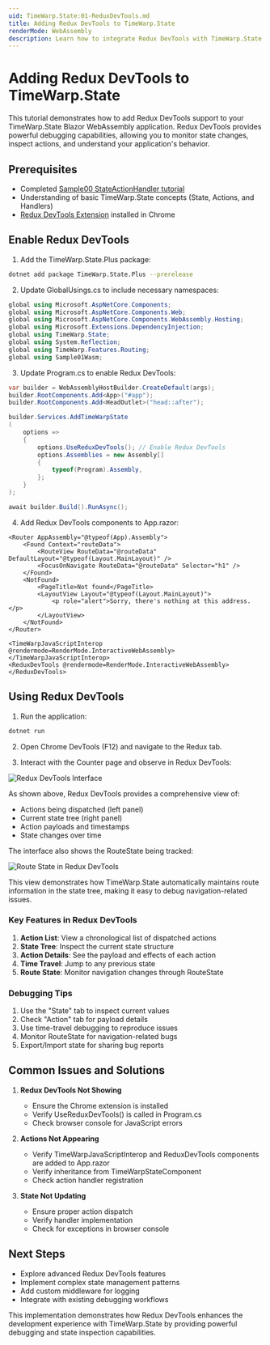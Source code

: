 ```yaml
---
uid: TimeWarp.State:01-ReduxDevTools.md
title: Adding Redux DevTools to TimeWarp.State
renderMode: WebAssembly
description: Learn how to integrate Redux DevTools with TimeWarp.State for enhanced debugging
---
```


# Adding Redux DevTools to TimeWarp.State

This tutorial demonstrates how to add Redux DevTools support to your TimeWarp.State Blazor WebAssembly application. Redux DevTools provides powerful debugging capabilities, allowing you to monitor state changes, inspect actions, and understand your application's behavior.

## Prerequisites

- Completed [Sample00 StateActionHandler tutorial](xref:TimeWarp.State:00-StateActionHandler-Wasm.md)
- Understanding of basic TimeWarp.State concepts (State, Actions, and Handlers)
- [Redux DevTools Extension](https://chrome.google.com/webstore/detail/redux-devtools/lmhkpmbekcpmknklioeibfkpmmfibljd) installed in Chrome

## Enable Redux DevTools

1. Add the TimeWarp.State.Plus package:
```bash
dotnet add package TimeWarp.State.Plus --prerelease
```

2. Update GlobalUsings.cs to include necessary namespaces:
```csharp
global using Microsoft.AspNetCore.Components;
global using Microsoft.AspNetCore.Components.Web;
global using Microsoft.AspNetCore.Components.WebAssembly.Hosting;
global using Microsoft.Extensions.DependencyInjection;
global using TimeWarp.State;
global using System.Reflection;
global using TimeWarp.Features.Routing;
global using Sample01Wasm;
```

3. Update Program.cs to enable Redux DevTools:
```csharp
var builder = WebAssemblyHostBuilder.CreateDefault(args);
builder.RootComponents.Add<App>("#app");
builder.RootComponents.Add<HeadOutlet>("head::after");

builder.Services.AddTimeWarpState
(
    options =>
    {
        options.UseReduxDevTools(); // Enable Redux DevTools
        options.Assemblies = new Assembly[]
        {
            typeof(Program).Assembly,
        };
    }
);

await builder.Build().RunAsync();
```

4. Add Redux DevTools components to App.razor:
```razor
<Router AppAssembly="@typeof(App).Assembly">
    <Found Context="routeData">
        <RouteView RouteData="@routeData" DefaultLayout="@typeof(Layout.MainLayout)" />
        <FocusOnNavigate RouteData="@routeData" Selector="h1" />
    </Found>
    <NotFound>
        <PageTitle>Not found</PageTitle>
        <LayoutView Layout="@typeof(Layout.MainLayout)">
            <p role="alert">Sorry, there's nothing at this address.</p>
        </LayoutView>
    </NotFound>
</Router>

<TimeWarpJavaScriptInterop @rendermode=RenderMode.InteractiveWebAssembly></TimeWarpJavaScriptInterop>
<ReduxDevTools @rendermode=RenderMode.InteractiveWebAssembly></ReduxDevTools>
```

## Using Redux DevTools

1. Run the application:
```bash
dotnet run
```

2. Open Chrome DevTools (F12) and navigate to the Redux tab.

3. Interact with the Counter page and observe in Redux DevTools:

![Redux DevTools Interface](../../Documentation/Images/ReduxDevTools.png)

As shown above, Redux DevTools provides a comprehensive view of:
- Actions being dispatched (left panel)
- Current state tree (right panel)
- Action payloads and timestamps
- State changes over time

The interface also shows the RouteState being tracked:

![Route State in Redux DevTools](../../Documentation/Images/ReduxRouteState.png)

This view demonstrates how TimeWarp.State automatically maintains route information in the state tree, making it easy to debug navigation-related issues.

### Key Features in Redux DevTools

1. **Action List**: View a chronological list of dispatched actions
2. **State Tree**: Inspect the current state structure
3. **Action Details**: See the payload and effects of each action
4. **Time Travel**: Jump to any previous state
5. **Route State**: Monitor navigation changes through RouteState

### Debugging Tips

1. Use the "State" tab to inspect current values
2. Check "Action" tab for payload details
3. Use time-travel debugging to reproduce issues
4. Monitor RouteState for navigation-related bugs
5. Export/Import state for sharing bug reports

## Common Issues and Solutions

1. **Redux DevTools Not Showing**
   - Ensure the Chrome extension is installed
   - Verify UseReduxDevTools() is called in Program.cs
   - Check browser console for JavaScript errors

2. **Actions Not Appearing**
   - Verify TimeWarpJavaScriptInterop and ReduxDevTools components are added to App.razor
   - Verify inheritance from TimeWarpStateComponent
   - Check action handler registration

3. **State Not Updating**
   - Ensure proper action dispatch
   - Verify handler implementation
   - Check for exceptions in browser console

## Next Steps

- Explore advanced Redux DevTools features
- Implement complex state management patterns
- Add custom middleware for logging
- Integrate with existing debugging workflows

This implementation demonstrates how Redux DevTools enhances the development experience with TimeWarp.State by providing powerful debugging and state inspection capabilities.
